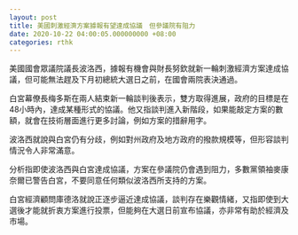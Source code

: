 ```yaml
---
layout: post
title: 美國刺激經濟方案據報有望達成協議　但參議院有阻力
date: 2020-10-22 04:00:05.000000000 +08:00
categories: rthk
---
```


美國國會眾議院議長波洛西，據報有機會與財長努欽就新一輪刺激經濟方案達成協議，但可能無法趕及下月初總統大選日之前，在國會兩院表決通過。

白宮幕僚長梅多斯在兩人結束新一輪談判後表示，雙方取得進展，政府的目標是在48小時內，達成某種形式的協議。他又指談判進入新階段，如果能敲定方案的數額，就會在技術層面進行更多討論，例如方案的措辭用字。

波洛西就說與白宮仍有分歧，例如對州政府及地方政府的撥款規模等，但形容談判情況令人非常滿意。

分析指即使波洛西與白宮達成協議，方案在參議院仍會遇到阻力，多數黨領袖麥康奈爾已警告白宮，不要同意任何類似波洛西所支持的方案。

白宮經濟顧問庫德洛就說正逐步逼近達成協議，談判存在樂觀情緒，又指即使到大選後才能就折衷方案進行投票，但能夠在大選日前宣布協議，亦非常有助於經濟及市場。
